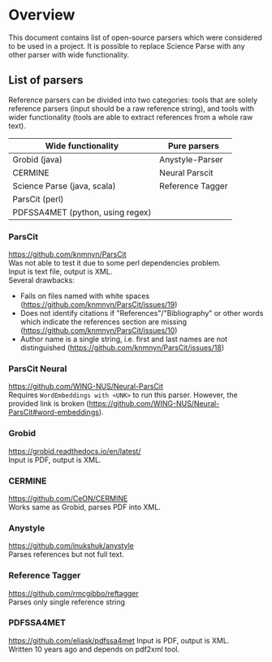 # Overview
This document contains list of open-source parsers which were considered to be used in a project. It is possible to replace Science Parse with any other parser with wide functionality.

## List of parsers
Reference parsers can be divided into two categories: tools that are solely reference parsers (input should be a raw reference string), and tools with wider functionality (tools are able to extract references from a whole raw text).

| Wide functionality | Pure parsers |
| ------------- | ------------- |
| Grobid (java) | Anystyle-Parser |
| CERMINE  | Neural Parscit  |
| Science Parse (java, scala)| Reference Tagger |
|  ParsCit (perl) ||
|  PDFSSA4MET (python, using regex)||

### ParsCit
https://github.com/knmnyn/ParsCit  
Was not able to test it due to some perl dependencies problem.  
Input is text file, output is XML.  
Several drawbacks:
* Fails on files named with white spaces (https://github.com/knmnyn/ParsCit/issues/19)  
* Does not identify citations if "References"/"Bibliography" or other words which indicate the references section are missing (https://github.com/knmnyn/ParsCit/issues/10)  
* Author name is a single string, i.e. first and last names are not distinguished (https://github.com/knmnyn/ParsCit/issues/18)

### ParsCit Neural
https://github.com/WING-NUS/Neural-ParsCit  
Requires `WordEmbeddings with <UNK>` to run this parser.
However, the provided link is broken (https://github.com/WING-NUS/Neural-ParsCit#word-embeddings).  

### Grobid
https://grobid.readthedocs.io/en/latest/  
Input is PDF, output is XML.

### CERMINE
https://github.com/CeON/CERMINE  
Works same as Grobid, parses PDF into XML.

### Anystyle
https://github.com/inukshuk/anystyle  
Parses references but not full text.

### Reference Tagger
https://github.com/rmcgibbo/reftagger  
Parses only single reference string

### PDFSSA4MET
https://github.com/eliask/pdfssa4met
Input is PDF, output is XML.  
Written 10 years ago and depends on pdf2xml tool.
